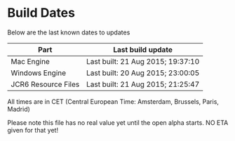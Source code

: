 # Build Dates

Below are the last known dates to updates

Part | Last build update
-----|-----
Mac Engine | Last built: 21 Aug 2015; 19:37:10
Windows Engine | Last built: 20 Aug 2015; 23:00:05
JCR6 Resource Files | Last built: 21 Aug 2015; 21:25:47
All times are in CET (Central European Time: Amsterdam, Brussels, Paris, Madrid)


Please note this file has no real value yet until the open alpha starts. NO ETA given for that yet!

